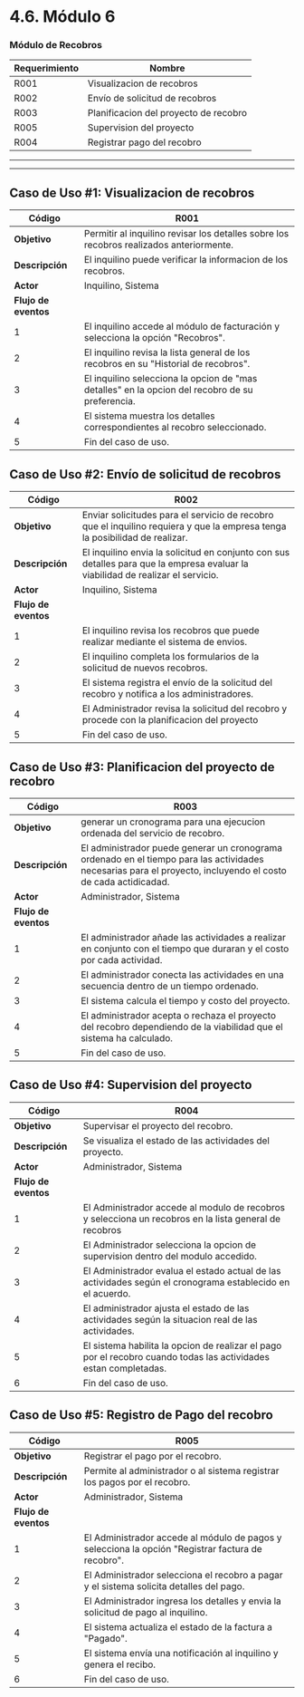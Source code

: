 # 4.6. Módulo 6

### Módulo de Recobros

| Requerimiento | Nombre |
|---|---|
| R001 | Visualizacion de recobros|
| R002 | Envío de solicitud de recobros | 
| R003 | Planificacion del proyecto de recobro |
| R005 | Supervision del proyecto |
| R004 | Registrar pago del recobro |


---

---

## **Caso de Uso #1: Visualizacion de recobros**

| Código | R001 |
|---|---|
| **Objetivo** | Permitir al inquilino revisar los detalles sobre los recobros realizados anteriormente. |
| **Descripción** | El inquilino puede verificar la informacion de los recobros. |
| **Actor** | Inquilino, Sistema |
| **Flujo de eventos** |
| 1 | El inquilino accede al módulo de facturación y selecciona la opción "Recobros". |
| 2 | El inquilino revisa la lista general  de los recobros en su "Historial de recobros". |
| 3 | El inquilino selecciona la opcion de "mas detalles" en la opcion del recobro de su preferencia. |
| 4 | El sistema muestra los detalles correspondientes al recobro seleccionado. 
| 5 | Fin del caso de uso. |

## **Caso de Uso #2: Envío de solicitud de recobros**

| Código | R002 |
|---|---|
| **Objetivo** | Enviar solicitudes para el servicio de recobro que el inquilino requiera y que la empresa tenga la posibilidad de realizar. |
| **Descripción** | El inquilino envia la solicitud en conjunto con sus detalles para que la empresa evaluar la viabilidad de realizar el servicio. |
| **Actor** | Inquilino, Sistema |
| **Flujo de eventos** |
| 1 | El inquilino revisa los recobros que puede realizar mediante el sistema de envios. |
| 2 | El inquilino completa los formularios de la solicitud de nuevos recobros. |
| 3 | El sistema registra el envío de la solicitud del recobro y notifica a los administradores. |
| 4 | El Administrador revisa la solicitud del recobro y procede con la planificacion del proyecto|
| 5 | Fin del caso de uso. |

## **Caso de Uso #3: Planificacion del proyecto de recobro**

| Código | R003 |
|---|---|
| **Objetivo** | generar un cronograma para una ejecucion ordenada del servicio de recobro. |
| **Descripción** | El administrador puede generar un cronograma ordenado  en el tiempo para las actividades necesarias para el proyecto, incluyendo el costo de cada actidicadad. |
| **Actor** | Administrador, Sistema |
| **Flujo de eventos** |
| 1 | El administrador añade las actividades a realizar en conjunto con el tiempo que duraran y el costo por cada actividad. |
| 2 | El administrador conecta las actividades en una secuencia dentro de un tiempo ordenado. |
| 3 | El sistema calcula el tiempo y costo del proyecto. |
| 4 | El administrador acepta o rechaza el proyecto del recobro dependiendo de la viabilidad que el sistema ha calculado. |
| 5 | Fin del caso de uso. |

## **Caso de Uso #4: Supervision del proyecto**

| Código | R004 |
|---|---|
| **Objetivo** | Supervisar el proyecto del recobro. |
| **Descripción** | Se visualiza el estado de las actividades del proyecto. |
| **Actor** | Administrador, Sistema |
| **Flujo de eventos** |
| 1 | El Administrador accede al modulo de recobros y selecciona un recobros en la lista general de recobros |
| 2 | El Administrador selecciona la opcion de supervision dentro del modulo accedido. |
| 3 | El Administrador evalua el estado actual de las actividades según el cronograma establecido en el acuerdo. |
| 4 | El administrador ajusta el estado de las actividades según la situacion real de las actividades. |
| 5 | El sistema habilita la opcion de realizar el pago por el recobro cuando todas las actividades estan completadas. |
| 6 | Fin del caso de uso. |


## **Caso de Uso #5: Registro de Pago del recobro**

| Código | R005 |
|---|---|
| **Objetivo** | Registrar el pago por el recobro. |
| **Descripción** | Permite al administrador o al sistema registrar los pagos por el recobro. |
| **Actor** | Administrador, Sistema |
| **Flujo de eventos** |
| 1 | El Administrador accede al módulo de pagos y selecciona la opción "Registrar factura de recobro". |
| 2 | El Administrador selecciona el recobro a pagar y el sistema solicita detalles del pago. |
| 3 | El Administrador ingresa los detalles y envia la solicitud de pago al inquilino. |
| 4 | El sistema actualiza el estado de la factura a "Pagado". |
| 5 | El sistema envía una notificación al inquilino y genera el recibo. |
| 6 | Fin del caso de uso. |
